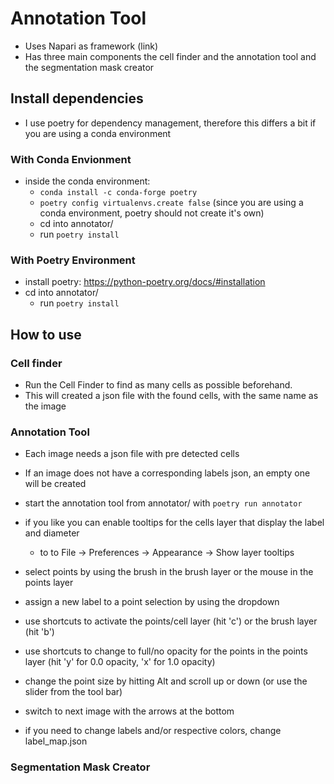 # Annotation Tool

- Uses Napari as framework (link)
- Has three main components the cell finder and the annotation tool and the segmentation mask creator

## Install dependencies
- I use poetry for dependency management, therefore this differs a bit if you are using a conda environment

### With Conda Envionment
- inside the conda environment:
    - `conda install -c conda-forge poetry`
    - `poetry config virtualenvs.create false` (since you are using a conda environment, poetry should not create it's own)
    - cd into annotator/
    - run `poetry install`

### With Poetry Environment
- install poetry: https://python-poetry.org/docs/#installation
- cd into annotator/
    - run `poetry install`

## How to use

### Cell finder
- Run the Cell Finder to find as many cells as possible beforehand.
- This will created a json file with the found cells, with the same name as the image

### Annotation Tool
- Each image needs a json file with pre detected cells
- If an image does not have a corresponding labels json, an empty one will be created
- start the annotation tool from annotator/ with `poetry run annotator`

- if you like you can enable tooltips for the cells layer that display the label and diameter
    - to to File -> Preferences -> Appearance -> Show layer tooltips

- select points by using the brush in the brush layer or the mouse in the points layer
- assign a new label to a point selection by using the dropdown
- use shortcuts to activate the points/cell layer (hit 'c') or the brush layer (hit 'b')
- use shortcuts to change to full/no opacity for the points in the points layer (hit 'y' for 0.0 opacity, 'x' for 1.0 opacity)
- change the point size by hitting Alt and scroll up or down (or use the slider from the tool bar)
- switch to next image with the arrows at the bottom

- if you need to change labels and/or respective colors, change label_map.json

### Segmentation Mask Creator
